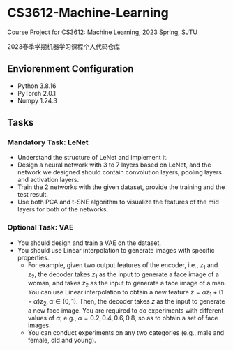 # CS3612-Machine-Learning
Course Project for CS3612: Machine Learning, 2023 Spring, SJTU

2023春季学期机器学习课程个人代码仓库

## Enviorenment Configuration
- Python 3.8.16
- PyTorch 2.0.1
- Numpy 1.24.3

## Tasks
### Mandatory Task: LeNet
- Understand the structure of LeNet and implement it.
- Design a neural network with 3 to 7 layers based on LeNet, and the network we designed should contain convolution layers, pooling layers and activation layers.
- Train the 2 networks with the given dataset, provide the training and the test result.
- Use both PCA and t-SNE algorithm to visualize the features of the mid layers for both of the networks.

### Optional Task: VAE
- You should design and train a VAE on the dataset.
- You should use Linear interpolation to generate images with specific properties.
  - For example, given two output features of the encoder, i.e., $z_1$ and $z_2$, the decoder takes $z_1$ as the input to generate a face image of a woman, and takes $z_2$ as the input to generate a face image of a man. You can use Linear interpolation to obtain a new feature $z= \alpha z_1 + (1 − \alpha)z_2, \alpha \in (0,1)$. Then, the decoder takes $z$ as the input to generate a new face image. You are required to do experiments with different values of $\alpha$, e.g., $\alpha=0.2, 0.4, 0.6, 0.8$, so as to obtain a set of face images.
  - You can conduct experiments on any two categories (e.g., male and female, old and young).
